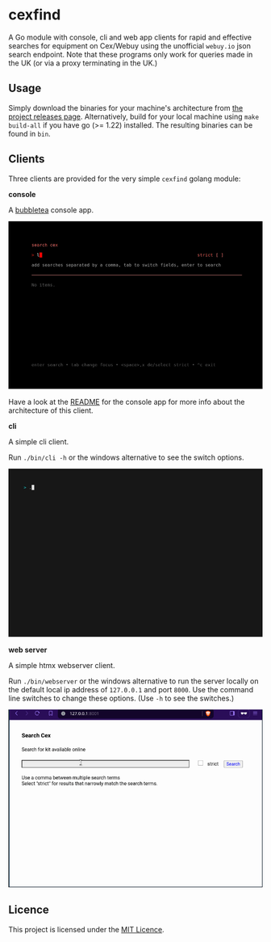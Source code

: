 # cexfind

A Go module with console, cli and web app clients for rapid and
effective searches for equipment on Cex/Webuy using the unofficial
`webuy.io` json search endpoint. Note that these programs only work for
queries made in the UK (or via a proxy terminating in the UK.)

## Usage

Simply download the binaries for your machine's architecture from [the
project releases page](https://github.com/rorycl/cexfind/releases).
Alternatively, build for your local machine using `make build-all` if
you have go (>= 1.22) installed. The resulting binaries can be found in
`bin`.

## Clients

Three clients are provided for the very simple `cexfind` golang module:

**console**

A [bubbletea](https://github.com/charmbracelet/bubbletea) console app.

<img width="1000" src="cmd/console/console.gif" />

Have a look at the [README](cmd/console/README.md) for the console app
for more info about the architecture of this client.

**cli**

A simple cli client.

Run `./bin/cli -h` or the windows alternative to see the switch options.

<img width="1000" src="cmd/cli/cli.gif" />

**web server**

A simple htmx webserver client.

Run `./bin/webserver` or the windows alternative to run the server
locally on the default local ip address of `127.0.0.1` and port `8000`.
Use the command line switches to change these options. (Use `-h` to see
the switches.)

<img width="1000" src="cmd/web/web.gif" />


## Licence

This project is licensed under the [MIT Licence](LICENCE).
